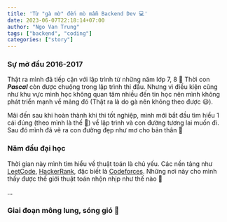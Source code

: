```yaml
---
title: 'Từ "gà mờ" đến mò mẫm Backend Dev 💻'
date: 2023-06-07T22:18:14+07:00
author: "Ngo Van Trung"
tags: ["backend", "coding"]
categories: ["story"]
---
```


### Sự mở đầu 2016-2017

Thật ra mình đã tiếp cận với lập trình từ những năm lớp 7, 8 🐧 Thời con **_Pascal_** còn được chuộng trong lập trình thi đấu. Nhưng vì điều kiện cũng như khu vực mình học không quan tâm nhiều đến tin học nên mình không phát triển mạnh về mảng đó (Thật ra là do gà nên không theo được 😃).

Mãi đến sau khi hoàn thành khi thi tốt nghiệp, mình mới bắt đầu tìm hiểu 1 cái đúng (theo mình là thế 🐧) về lập trình và con đường tương lai muốn đi. Sau đó mình đã vẽ ra con đường đẹp như mơ cho bản thân 👀

### Năm đầu đại học

Thời gian này mình tìm hiểu về thuật toán là chủ yếu. Các nền tảng như [LeetCode](https://leetcode.com/), [HackerRank](https://www.hackerrank.com/), đặc biết là [Codeforces](https://codeforces.com/). Những nơi này cho mình thấy được thế giới thuật toán nhộn nhịp như thế nào 🌊

...

### Giai đoạn mông lung, sóng gió 🌊

